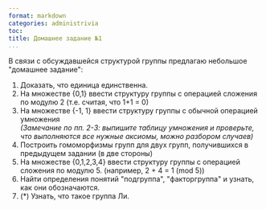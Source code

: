 ```yaml
---
format: markdown
categories: administrivia
toc: 
title: Домашнее задание №1
...
```


В связи с обсуждавшейся структурой группы предлагаю небольшое "домашнее задание":

1. Доказать, что единица единственна.
2. На множестве {0,1} ввести структуру группы с операцией сложения по модулю 2 (т.е. считая, что 1+1 = 0)
3. На множестве {-1, 1} ввести структуру группы с обычной операцией умножения   
   *(Замечание по пп. 2-3: выпишите таблицу умножения и проверьте, что выполняются все нужные аксиомы, можно разбором случаев)*
4. Построить гомоморфизмы групп для двух групп, получившихся в предыдущем задании (в две стороны)
5. На множестве {0,1,2,3,4} ввести структуру группы с операцией сложения по модулю 5. (например, 2 + 4 = 1 (mod 5))
6. Найти определения понятий "подгруппа", "факторгруппа" и узнать, как они обозначаются.
7. (*) Узнать, что такое группа Ли.